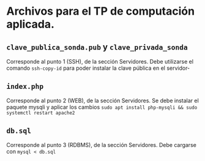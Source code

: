 # Archivos para el TP de computación aplicada.

## ```clave_publica_sonda.pub``` y ```clave_privada_sonda```

Corresponde al punto 1 (SSH), de la sección Servidores. Debe utilizarse el comando ```ssh-copy-id``` para poder instalar la clave pública en el servidor-

## ```index.php```

Corresponde al punto 2 (WEB), de la sección Servidores.
Se debe instalar el paquete mysqli y aplicar los cambios ```sudo apt install php-mysqli && sudo systemctl restart apache2```

## ```db.sql```

Corresponde al punto 3 (RDBMS), de la sección Servidores. Debe cargarse con ```mysql < db.sql```
